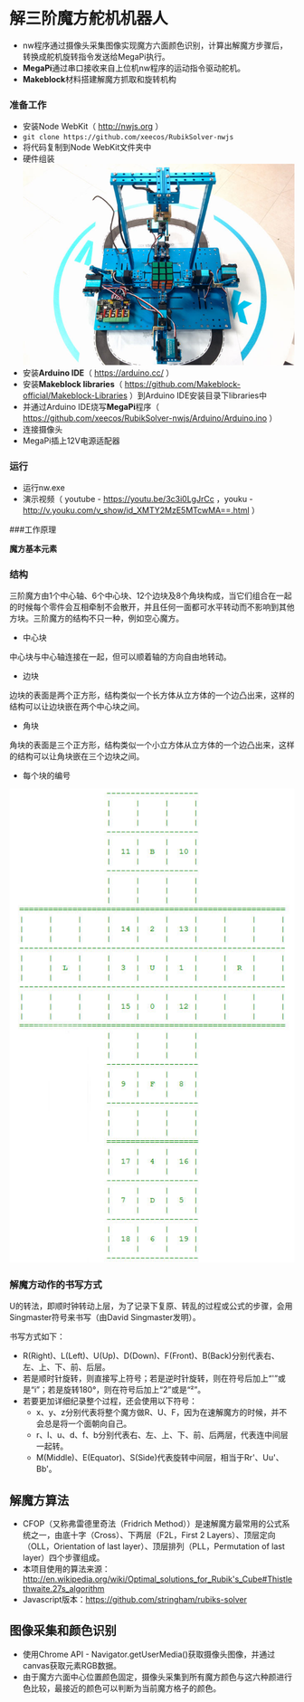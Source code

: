 # 解三阶魔方舵机机器人
 * nw程序通过摄像头采集图像实现魔方六面颜色识别，计算出解魔方步骤后，转换成舵机旋转指令发送给MegaPi执行。
 * **MegaPi**通过串口接收来自上位机nw程序的运动指令驱动舵机。
 * **Makeblock**材料搭建解魔方抓取和旋转机构
### 准备工作
 * 安装Node WebKit（ http://nwjs.org ）
 * ```git clone https://github.com/xeecos/RubikSolver-nwjs```
 * 将代码复制到Node WebKit文件夹中
 * 硬件组装
 ![cubes](https://github.com/xeecos/RubikSolver-nwjs/raw/master/assets/images/5.jpg)
 * 安装**Arduino IDE**（ https://arduino.cc/ ）
 * 安装**Makeblock libraries**（ https://github.com/Makeblock-official/Makeblock-Libraries ）到Arduino IDE安装目录下libraries中
 * 并通过Arduino IDE烧写**MegaPi**程序（ https://github.com/xeecos/RubikSolver-nwjs/Arduino/Arduino.ino ）
 * 连接摄像头
 * MegaPi插上12V电源适配器

### 运行
 * 运行nw.exe
 * 演示视频（ youtube - https://youtu.be/3c3i0LgJrCc ，youku - http://v.youku.com/v_show/id_XMTY2MzE5MTcwMA==.html ）

###工作原理

**魔方基本元素**
### 结构

三阶魔方由1个中心轴、6个中心块、12个边块及8个角块构成，当它们组合在一起的时候每个零件会互相牵制不会散开，并且任何一面都可水平转动而不影响到其他方块。三阶魔方的结构不只一种，例如空心魔方。
 * 中心块
  
  中心块与中心轴连接在一起，但可以顺着轴的方向自由地转动。

 * 边块
  
  边块的表面是两个正方形，结构类似一个长方体从立方体的一个边凸出来，这样的结构可以让边块嵌在两个中心块之间。

 * 角块
  
  角块的表面是三个正方形，结构类似一个小立方体从立方体的一个边凸出来，这样的结构可以让角块嵌在三个边块之间。

 * 每个块的编号
 
  ![cubes](https://github.com/xeecos/RubikCubeSolver/raw/master/images/1.jpg)

### 解魔方动作的书写方式
  U的转法，即顺时钟转动上层，为了记录下复原、转乱的过程或公式的步骤，会用Singmaster符号来书写（由David Singmaster发明）。
  
  书写方式如下：
  * R(Right)、L(Left)、U(Up)、D(Down)、F(Front)、B(Back)分别代表右、左、上、下、前、后层。
  * 若是顺时针旋转，则直接写上符号；若是逆时针旋转，则在符号后加上“'”或是“i”；若是旋转180°，则在符号后加上“2”或是“²”。
  * 若要更加详细纪录整个过程，还会使用以下符号：
    - x、y、z分别代表将整个魔方做R、U、F，因为在速解魔方的时候，并不会总是将一个面朝向自己。
    - r、l、u、d、f、b分别代表右、左、上、下、前、后两层，代表连中间层一起转。
    - M(Middle)、E(Equator)、S(Side)代表旋转中间层，相当于Rr'、Uu'、Bb'。

## 解魔方算法

 * CFOP（又称弗雷德里奇法（Fridrich Method））是速解魔方最常用的公式系统之一，由底十字（Cross）、下两层（F2L，First 2 Layers）、顶层定向（OLL，Orientation of last layer）、顶层排列（PLL，Permutation of last layer）四个步骤组成。
 * 本项目使用的算法来源：http://en.wikipedia.org/wiki/Optimal_solutions_for_Rubik's_Cube#Thistlethwaite.27s_algorithm
 * Javascript版本：https://github.com/stringham/rubiks-solver
 
## 图像采集和颜色识别
 * 使用Chrome API - Navigator.getUserMedia()获取摄像头图像，并通过canvas获取元素RGB数据。
 * 由于魔方六面中心位置颜色固定，摄像头采集到所有魔方颜色与这六种颜进行色比较，最接近的颜色可以判断为当前魔方格子的颜色。
 
